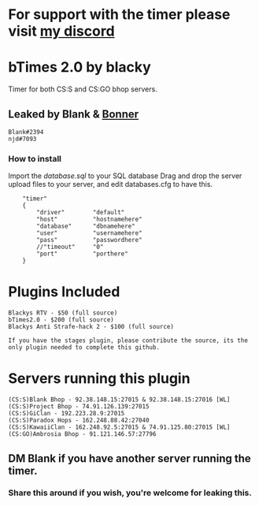# For support with the timer please visit [my discord](https://discord.gg/KTcnSTm)
# bTimes 2.0 by blacky
Timer for both CS:S and CS:GO bhop servers.
## Leaked by Blank & [Bonner](https://github.com/natejd)
```
Blank#2394
njd#7093
```

### How to install
Import the *database.sql* to your SQL database
Drag and drop the server upload files to your server, and edit databases.cfg to have this.
```
	"timer"
	{
		"driver"		"default"
		"host"			"hostnamehere"
		"database"		"dbnamehere"
		"user"			"usernamehere"
		"pass"			"passwordhere"
		//"timeout"		"0"
		"port"		   	"porthere"
	}
```

# Plugins Included
```
Blackys RTV - $50 (full source)
bTimes2.0 - $200 (full source)
Blackys Anti Strafe-hack 2 - $100 (full source)
```
```
If you have the stages plugin, please contribute the source, its the only plugin needed to complete this github.
```

# Servers running this plugin
```
(CS:S)Blank Bhop - 92.38.148.15:27015 & 92.38.148.15:27016 [WL]
(CS:S)Project Bhop - 74.91.126.139:27015
(CS:S)GiClan - 192.223.28.9:27015
(CS:S)Paradox Hops - 162.248.88.42:27040
(CS:S)KawaiiClan - 162.248.92.5:27015 & 74.91.125.80:27015 [WL]
(CS:GO)Ambrosia Bhop - 91.121.146.57:27796
```
## DM Blank if you have another server running the timer.


### Share this around if you wish, you're welcome for leaking this.
